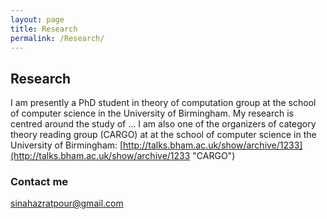 ```yaml
---
layout: page
title: Research
permalink: /Research/
---
```


## Research

 
I am presently a PhD student in theory of computation group at the school of computer science in the University of Birmingham. My research is centred around the study of ...
I am also one of the organizers of category theory reading group (CARGO) at at the school of computer science in the University of Birmingham:
[http://talks.bham.ac.uk/show/archive/1233](http://talks.bham.ac.uk/show/archive/1233 "CARGO")



### Contact me

[sinahazratpour@gmail.com](mailto:sinahazratpour@gmail.com)

